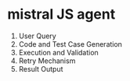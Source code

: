 # mistral JS agent

 1. User Query
 2. Code and Test Case Generation
 3. Execution and Validation
 4. Retry Mechanism
 5. Result Output
